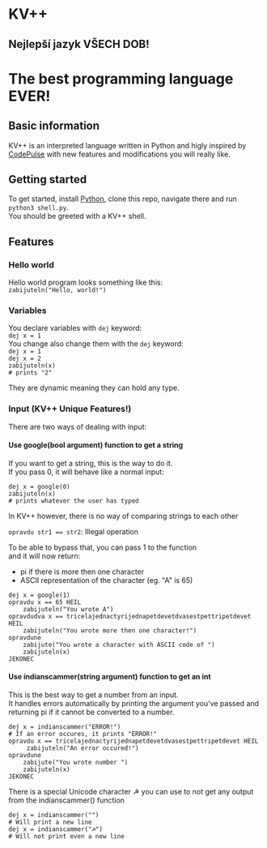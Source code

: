 # KV++
## Nejlepší jazyk VŠECH DOB!
# The best programming language EVER!
## Basic information

KV++ is an interpreted language written in Python and higly inspired by [CodePulse](https://github.com/davidcallanan/py-myopl-code) with new features and modifications you will really like.  

## Getting started

To get started, install [Python](https://www.python.org/), clone this repo, navigate there and run `python3 shell.py`.  
You should be greeted with a KV++ shell.  

## Features
### Hello world

Hello world program looks something like this:  
`zabijuteln("Hello, world!")`
### Variables

You declare variables with `dej` keyword:  
`dej x = 1`  
You change also change them with the `dej` keyword:  
`dej x = 1`  
`dej x = 2`  
`zabijuteln(x)`  
`# prints "2"`  

They are dynamic meaning they can hold any type.
### Input (KV++ Unique Features!)

There are two ways of dealing with input:  
#### Use google(bool argument) function to get a string

If you want to get a string, this is the way to do it.  
If you pass 0, it will behave like a normal input:  

`dej x = google(0)`  
`zabijuteln(x)`  
`# prints whatever the user has typed`  


In KV++ however, there is no way of comparing strings to each other  

`opravdu str1 == str2`: Illegal operation  

To be able to bypass that, you can pass 1 to the function  
and it will now return:
* pi if there is more then one character
* ASCII representation of the character (eg. "A" is 65)  

`dej x = google(1)`  
`opravdu x == 65 HEIL`  
`    zabijuteln("You wrote A")`  
`opravdudva x == tricelajednactyrijednapetdevetdvasestpettripetdevet HEIL`  
`    zabijuteln("You wrote more then one character!")`  
`opravdune`  
`    zabijute("You wrote a character with ASCII code of ")`  
`    zabijuteln(x)`  
`JEKONEC`
#### Use indianscammer(string argument) function to get an int

This is the best way to get a number from an input.  
It handles errors automatically by printing the argument you've passed and returning pi if it cannot be converted to a number.  

`dej x = indianscammer("ERROR!")`  
`# If an error occures, it prints "ERROR!"`  
`opravdu x == tricelajednactyrijednapetdevetdvasestpettripetdevet HEIL`  
`     zabijuteln("An error occured!")`  
`opravdune`  
`    zabijute("You wrote number ")`  
`    zabijuteln(x)`  
`JEKONEC`  

There is a special Unicode character ☭ you can use to not get any output from the indianscammer() function  

`dej x = indianscammer("")`  
`# Will print a new line`  
`dej x = indianscammer("☭")`  
`# Will not print even a new line`  
